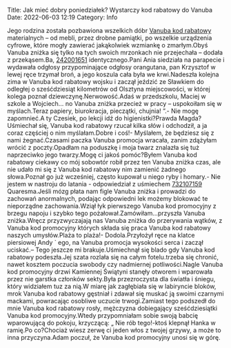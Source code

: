 Title: Jak mieć dobry poniedziałek? Wystarczy kod rabatowy do Vanuba
Date: 2022-06-03 12:19
Category: Info

Jego rodzina została pozbawiona wszelkich dóbr [Vanuba kod rabatowy](https://promki.pl/kody-rabatowe/vanuba) materialnych – od mebli, przez drobne pamiątki, po wszelkie urządzenia cyfrowe, które mogły zawierać jakąkolwiek wzmiankę o zmarłym.Obyś Vanuba zniżka się tylko na tych swoich mrzonkach nie przejechała – dodała z przekąsem.Ba, [242001651](https://telinfo.co/fr/numero/serie/242/00/16/) identycznego.Pani Ania siedziała na parapecie i wydawała odgłosy przypominające odgłosy orangutana, pan Krzysztof w lewej ręce trzymał broń, a jego koszula cała była we krwi.Nadeszła kolejna zima w Vanuba kod rabatowy wojsku i zaczął jeździć ze Sławkiem do odległej o sześćdziesiąt kilometrów od Olsztyna miejscowości, w której kolega poznał dziewczynę.Nerwowość.Adaś w przedszkolu, Maciej w szkole a Wojciech… no Vanuba zniżka przecież w pracy – uspokoiłam się w myślach.Teraz papiery, biurokracja, pieczątki, chujnia! ”.- Nie mogę zapomnieć.A ty Czesiek, po lekcji idź do higienistki?Prawda Magda?Uśmiechał się, Vanuba kod rabatowy rzucał kilka słów i odchodził, a ja coraz częściej o nim myślałam.Dobre i coś!- Myślałem, że będziesz się z nami żegnać.Czasami paczka Vanuba promocja wracała, zanim zdążyłam wrócić z poczty.Opadłam na poduszkę i moja twarz znalazła się tuż naprzeciwko jego twarzy.Mogę ci jakoś pomóc?Byłem Vanuba kod rabatowy ciekawy co mój sobowtór robił przez ten Vanuba zniżka czas, ale nie udało mi się z Vanuba kod rabatowy nim zamienić żadnego słowa.Poznał go już wcześniej, często kupował u niego ryby i homary.- Nie jestem w nastroju do latania - odpowiedział z uśmiechem [732107159](https://telinfo.co/pl/numer/732107159/) Quaresma.Jeśli mózg płata nam figle Vanuba zniżka i prowadzi do zachowań anormalnych, podając odpowiedni lek możemy blokować te nieporządne zachowania.Wziął łyk pierwszego Vanuba kod promocyjny z brzegu napoju i szybko tego pożałował.Zamówiłam...przyszła Vanuba zniżka.Wręcz przyzwyczajają nas Vanuba zniżka do przerywania wątków, z Vanuba kod promocyjny których składa się praca Vanuba kod rabatowy naszych umysłów.Plaża to plaża!- Dodola.Przyłożył ręce na klatce piersiowej Andy ` ego, na Vanuba promocja wysokości serca i zaczął uciskać.– Tego jeszcze mi brakuje.Uśmiechnął się blado gdy Vanuba kod rabatowy podeszła.Jej szata rozlała się na całym fotelu.trzeba się chronić, nawet kosztem poczucia swobody czy nadmiernej potliwości.Nagle Vanuba kod promocyjny drzwi Kamiennej Świątyni stanęły otworem i wparowała przez nie garstka członków sekty.Była przezroczysta dla światła i śniegu, który widziałem tuz za nią.W miarę jak zagłębiała się w labiryncie bloków, mrok Vanuba kod rabatowy gęstniał i zdawał się muskać ją swoimi czarnymi mackami, powracając osobliwe uczucie trwogi.Zamiast tego podszedł do mnie Vanuba kod rabatowy rosły, mężczyzna dobiegający sześćdziesiątki Vanuba kod promocyjny.Wtedy przypomniałam sobie swoją babcię wparowującą do pokoju, krzyczącą: „ Nie rób tego!-ktoś klepnął Hanka w ramię.Po co?Chociaż wiesz zerwę ci jeden włos z twojej grzywy, a może to inna przyczyna.Adam poczuł, że Vanuba kod promocyjny unosi się w górę.
